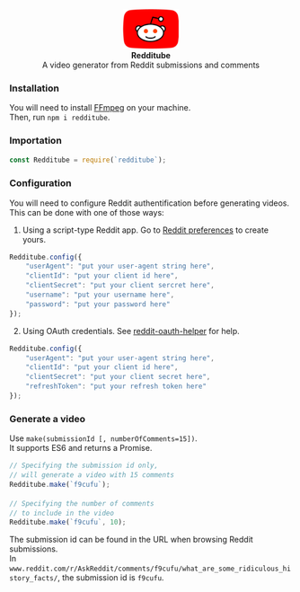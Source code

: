 <p align="center">
  <img src="./resources/images/redditube.png" width="100"><br/>
  <b>Redditube</b><br/>
  A video generator from Reddit submissions and comments
</p>

### Installation

You will need to install [FFmpeg](https://ffmpeg.org/download.html) on your machine.<br/>
Then, run `npm i redditube`.

### Importation

```js
const Redditube = require(`redditube`);
```

### Configuration

You will need to configure Reddit authentification before generating videos.<br/>
This can be done with one of those ways:

1. Using a script-type Reddit app. Go to [Reddit preferences](https://ssl.reddit.com/prefs/apps/) to create yours.
```js
Redditube.config({
    "userAgent": "put your user-agent string here",
    "clientId": "put your client id here",
    "clientSecret": "put your client sercret here",
    "username": "put your username here",
    "password": "put your password here"
});
```

2. Using OAuth credentials. See [reddit-oauth-helper](https://github.com/not-an-aardvark/reddit-oauth-helper) for help.
```js
Redditube.config({
    "userAgent": "put your user-agent string here",
    "clientId": "put your client id here",
    "clientSecret": "put your client secret here",
    "refreshToken": "put your refresh token here"
});
```

### Generate a video

Use `make(submissionId [, numberOfComments=15])`.<br/>
It supports ES6 and returns a Promise.

```js
// Specifying the submission id only,
// will generate a video with 15 comments
Redditube.make(`f9cufu`);

// Specifying the number of comments
// to include in the video
Redditube.make(`f9cufu`, 10);
```

The submission id can be found in the URL when browsing Reddit submissions.<br/>
In `www.reddit.com/r/AskReddit/comments/f9cufu/what_are_some_ridiculous_history_facts/`, the submission id is `f9cufu`.
